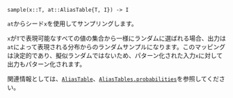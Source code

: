 ```
sample(x::T, at::AliasTable{T, I}) -> I
```

`at`からシード`x`を使用してサンプリングします。

`x`が`T`で表現可能なすべての値の集合から一様にランダムに選ばれる場合、出力は`at`によって表現される分布からのランダムサンプルになります。このマッピングは決定的であり、擬似ランダムではないため、パターン化された入力`x`に対して出力もパターン化されます。

関連情報としては、[`AliasTable`](@ref)、[`AliasTables.probabilities`](@ref)を参照してください。
